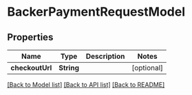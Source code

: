 # BackerPaymentRequestModel

## Properties
Name | Type | Description | Notes
------------ | ------------- | ------------- | -------------
**checkoutUrl** | **String** |  | [optional] 

[[Back to Model list]](../README.md#documentation-for-models) [[Back to API list]](../README.md#documentation-for-api-endpoints) [[Back to README]](../README.md)


